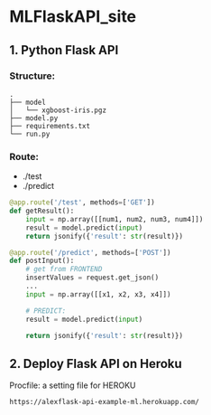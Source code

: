 # MLFlaskAPI_site


## 1. Python Flask API
### Structure:
```
.
├── model
│   └── xgboost-iris.pgz
├── model.py
├── requirements.txt
└── run.py
```
### Route:
- ./test
- ./predict

```python
@app.route('/test', methods=['GET'])
def getResult():
    input = np.array([[num1, num2, num3, num4]])
    result = model.predict(input)
    return jsonify({'result': str(result)})

@app.route('/predict', methods=['POST'])
def postInput():
    # get from FRONTEND
    insertValues = request.get_json()
    ...
    input = np.array([[x1, x2, x3, x4]])

    # PREDICT:
    result = model.predict(input)

    return jsonify({'result': str(result)})
```

## 2. Deploy Flask API on Heroku
Procfile: a setting file for HEROKU
```
https://alexflask-api-example-ml.herokuapp.com/
```
